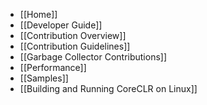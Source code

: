 * [[Home]]
* [[Developer Guide]]
 * [[Contribution Overview]]
 * [[Contribution Guidelines]]
 * [[Garbage Collector Contributions]]
 * [[Performance]]
* [[Samples]]
 * [[Building and Running CoreCLR on Linux]]